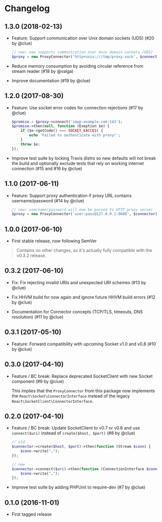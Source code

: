 # Changelog

## 1.3.0 (2018-02-13)

*   Feature: Support communication over Unix domain sockets (UDS)
    (#20 by @clue)

    ```php
    // new: now supports communication over Unix domain sockets (UDS)
    $proxy = new ProxyConnector('http+unix:///tmp/proxy.sock', $connector);
    ```

*   Reduce memory consumption by avoiding circular reference from stream reader
    (#18 by @valga)

*   Improve documentation
    (#19 by @clue)

## 1.2.0 (2017-08-30)

*   Feature: Use socket error codes for connection rejections
    (#17 by @clue)

    ```php
    $promise = $proxy->connect('imap.example.com:143');
    $promise->then(null, function (Exeption $e) {
        if ($e->getCode() === SOCKET_EACCES) {
            echo 'Failed to authenticate with proxy!';
        }
        throw $e;
    });
    ```

*   Improve test suite by locking Travis distro so new defaults will not break the build and
    optionally exclude tests that rely on working internet connection
    (#15 and #16 by @clue)

## 1.1.0 (2017-06-11)

* Feature: Support proxy authentication if proxy URL contains username/password
  (#14 by @clue)

  ```php
  // new: username/password will now be passed to HTTP proxy server
  $proxy = new ProxyConnector('user:pass@127.0.0.1:8080', $connector);
  ```

## 1.0.0 (2017-06-10)

* First stable release, now following SemVer

> Contains no other changes, so it's actually fully compatible with the v0.3.2 release.

## 0.3.2 (2017-06-10)

* Fix: Fix rejecting invalid URIs and unexpected URI schemes
  (#13 by @clue)

* Fix HHVM build for now again and ignore future HHVM build errors
  (#12 by @clue)

* Documentation for Connector concepts (TCP/TLS, timeouts, DNS resolution)
  (#11 by @clue)

## 0.3.1 (2017-05-10)

* Feature: Forward compatibility with upcoming Socket v1.0 and v0.8
  (#10 by @clue)

## 0.3.0 (2017-04-10)

* Feature / BC break: Replace deprecated SocketClient with new Socket component
  (#9 by @clue)

  This implies that the `ProxyConnector` from this package now implements the
  `React\Socket\ConnectorInterface` instead of the legacy
  `React\SocketClient\ConnectorInterface`.

## 0.2.0 (2017-04-10)

* Feature / BC break: Update SocketClient to v0.7 or v0.6 and
  use `connect($uri)` instead of `create($host, $port)`
  (#8 by @clue)

  ```php
  // old
  $connector->create($host, $port)->then(function (Stream $conn) {
      $conn->write("…");
  });

  // new
  $connector->connect($uri)->then(function (ConnectionInterface $conn) {
      $conn->write("…");
  });
  ```

* Improve test suite by adding PHPUnit to require-dev
  (#7 by @clue)


## 0.1.0 (2016-11-01)

* First tagged release
